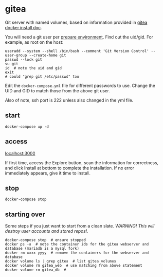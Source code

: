 # gitea

Git server with named volumes, based on information provided in [gitea docker install doc](https://docs.gitea.io/en-us/install-with-docker/).

You will need a git user per [prepare environment](https://docs.gitea.io/en-us/install-from-binary/#prepare-environment). Find out the uid/gid. For example, as root on the host:

```
useradd --system --shell /bin/bash --comment 'Git Version Control' --user-group --create-home git
passwd --lock git
su git
id  # note the uid and gid
exit
# could "grep git /etc/passwd" too
```

Edit the `docker-compose.yml` file for different passwords to use. Change the UID and GID to match those from the above git user.

Also of note, ssh port is 222 unless also changed in the yml file.

## start

```
docker-compose up -d
```

## access
[localhost:3000](http://localhost:3000)

If first time, access the Explore button, scan the information for correctness, and click Install at bottom to complete the installation. If no error immediately appears, give it time to install.

## stop
```
docker-compose stop
```

## starting over
Some steps if you just want to start from a clean slate. _WARNING! This will destroy user accounts and stored repos!._

```
docker-compose stop  # ensure stopped
docker ps -a  # note the container ids for the gitea webserver and database (mariadb is a mysql fork)
docker rm xxxx yyyy  # remove the containers for the webserver and database
docker volume ls | grep gitea  # list gitea volumes
docker volume rm gitea_web  # use matching from above statement
docker volume rm gitea_db  # 

```
